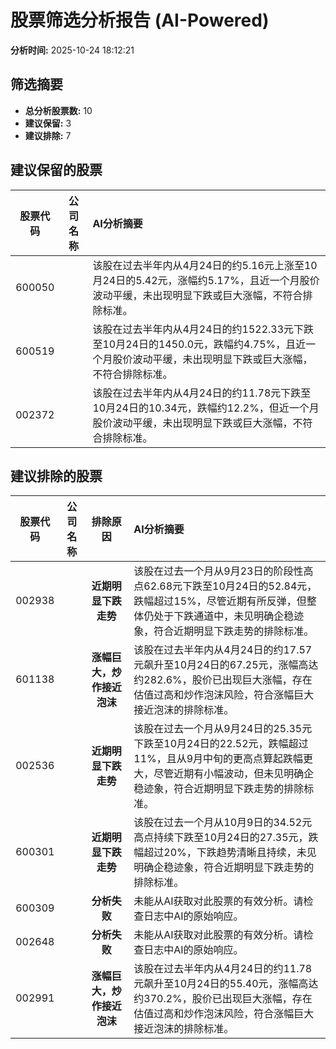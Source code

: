 # 股票筛选分析报告 (AI-Powered)

**分析时间:** 2025-10-24 18:12:21

## 筛选摘要

- **总分析股票数:** 10
- **建议保留:** 3
- **建议排除:** 7

## 建议保留的股票

| 股票代码 | 公司名称 | AI分析摘要 |
|:---:|:---:|:---|
| 600050 |  | 该股在过去半年内从4月24日的约5.16元上涨至10月24日的5.42元，涨幅约5.17%，且近一个月股价波动平缓，未出现明显下跌或巨大涨幅，不符合排除标准。 |
| 600519 |  | 该股在过去半年内从4月24日的约1522.33元下跌至10月24日的1450.0元，跌幅约4.75%，且近一个月股价波动平缓，未出现明显下跌或巨大涨幅，不符合排除标准。 |
| 002372 |  | 该股在过去半年内从4月24日的约11.78元下跌至10月24日的10.34元，跌幅约12.2%，但近一个月股价波动平缓，未出现明显下跌或巨大涨幅，不符合排除标准。 |

## 建议排除的股票

| 股票代码 | 公司名称 | 排除原因 | AI分析摘要 |
|:---:|:---:|:---:|:---|
| 002938 |  | **近期明显下跌走势** | 该股在过去一个月从9月23日的阶段性高点62.68元下跌至10月24日的52.84元，跌幅超过15%，尽管近期有所反弹，但整体仍处于下跌通道中，未见明确企稳迹象，符合近期明显下跌走势的排除标准。 |
| 601138 |  | **涨幅巨大，炒作接近泡沫** | 该股在过去半年内从4月24日的约17.57元飙升至10月24日的67.25元，涨幅高达约282.6%，股价已出现巨大涨幅，存在估值过高和炒作泡沫风险，符合涨幅巨大接近泡沫的排除标准。 |
| 002536 |  | **近期明显下跌走势** | 该股在过去一个月从9月24日的25.35元下跌至10月24日的22.52元，跌幅超过11%，且从9月中旬的更高点算起跌幅更大，尽管近期有小幅波动，但未见明确企稳迹象，符合近期明显下跌走势的排除标准。 |
| 600301 |  | **近期明显下跌走势** | 该股在过去一个月从10月9日的34.52元高点持续下跌至10月24日的27.35元，跌幅超过20%，下跌趋势清晰且持续，未见明确企稳迹象，符合近期明显下跌走势的排除标准。 |
| 600309 |  | **分析失败** | 未能从AI获取对此股票的有效分析。请检查日志中AI的原始响应。 |
| 002648 |  | **分析失败** | 未能从AI获取对此股票的有效分析。请检查日志中AI的原始响应。 |
| 002991 |  | **涨幅巨大，炒作接近泡沫** | 该股在过去半年内从4月24日的约11.78元飙升至10月24日的55.40元，涨幅高达约370.2%，股价已出现巨大涨幅，存在估值过高和炒作泡沫风险，符合涨幅巨大接近泡沫的排除标准。 |
